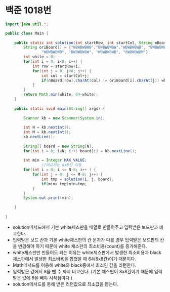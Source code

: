 # 백준 1018번
```java
import java.util.*;

public class Main {
	 
	public static int solution(int startRow, int startCol, String nBoard[]) {
		String oriBoard[] = {"WBWBWBWB","BWBWBWBW","WBWBWBWB", "BWBWBWBW",
				"WBWBWBWB", "BWBWBWBW", "WBWBWBWB", "BWBWBWBW"};
		int white = 0;
		for(int i = 0; i<8; i++) {
			int row = startRow+i;
			for(int j = 0; j<8; j++) {
				int col = startCol+j;
				if(nBoard[row].charAt(col) != oriBoard[i].charAt(j)) white++;
			}
		}
		return Math.min(white, 64-white);
	}
	
	public static void main(String[] args) {
	
		Scanner kb = new Scanner(System.in);	
		
		int N = kb.nextInt();
		int M = kb.nextInt();
		kb.nextLine();
		
		String[] board = new String[N]; 
		for(int i = 0; i<N; i++) board[i] = kb.nextLine();
 		
		int min = Integer.MAX_VALUE;
                //비교하는 8x8칸 이동
		for(int i = 0; i <= N-8; i++ ) {
			for(int j = 0; j <= M-8; j++) {
				int tmp = solution(i, j, board);
				if(min> tmp)min=tmp;
			}
		}
		System.out.print(min);
	
	}
	
}
```
- solution메서드에서 기본 white체스판을 배열로 만들어주고 입력받은 보드판과 비교한다.
- 입력받은 보드 칸과 기본 white체스판의 칸 문자가 다를 경우 입력받은 보드판의 칸을 변경해야 하기 때문에 white 체스판의 최소비용(count)를 증가해준다.
- white체스판만 만들어도 되는 이유는 white체스판에서 발생한 최소비용과 black체스판에서 발생한 최소비용을 합쳤을 때 64(8x8칸)이기 때문이다.
- Math메서드를 이용해 white와 black중에서 최소인 값을 리턴한다.
- 입력받은 값에서 8을 뺀 수 까지 비교한다. (기본 체스판이 8x8칸이기 때문에 입력받은 값에 8을 빼야 시작점이다.)
- solution메서드를 통해 받은 리턴값으로 최소값을 뽑는다.
